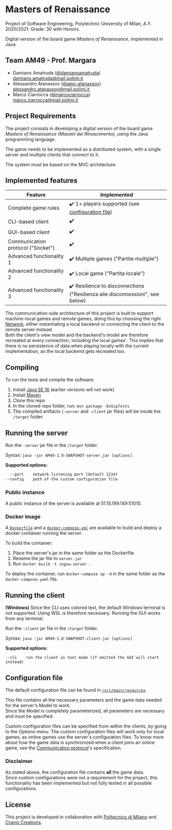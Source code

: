 # Masters of Renaissance

Project of Software Engineering, Polytechnic University of Milan, A.Y. 2020/2021. Grade: 30 with Honors.

Digital version of the board game *Masters of Renaissance*, implemented in Java.

## Team AM49 - Prof. Margara

- Damiano Amatruda ([@damianoamatruda](https://github.com/damianoamatruda)) <br> damiano.amatruda@mail.polimi.it
- Alessandro Atanassov ([@alex-atanassov](https://github.com/alex-atanassov)) <br> alessandro.atanassov@mail.polimi.it
- Marco Ciarrocca ([@marcociarrocca](https://github.com/marcociarrocca)) <br> marco.ciarrocca@mail.polimi.it

## Project Requirements

The project consists in developing a digital version of the board game *Masters of Renaissance (Maestri del
Rinascimento)*, using the Java programming language.

The game needs to be implemented as a distributed system, with a single server and multiple clients that connect to it.

The system must be based on the MVC architecture.

## Implemented features

| Feature | Implemented |
| ------- | ----------- |
| Complete game rules | :heavy_check_mark: 1+ players supported (see [configuration file](#configuration-file)) |
| CLI-based client | :heavy_check_mark: |
| GUI-based client | :heavy_check_mark: |
| Communication protocol ("Socket") | :heavy_check_mark: |
| Advanced functionality 1 | :heavy_check_mark: Multiple games ("Partite multiple") |
| Advanced functionality 2 | :heavy_check_mark: Local game ("Partita locale") |
| Advanced functionality 3 | :heavy_check_mark: Resilience to disconnections ("Resilienza alle disconnessioni", see below) |

The communication-side architecture of this project is built to support machine-local games and remote games, doing this
by choosing the right [Network](#src/main/java/it/polimi/ingsw/common/Network.java), either instantiating a local
backend or connecting the client to the remote server instead.  
Both the client's view model and the backend's model are therefore recreated at every connection, including the local
games'. This implies that there is no persistence of data when playing locally with the current implementation, as the
local backend gets recreated too.

## Compiling

To run the tests and compile the software:

1. Install [Java SE 16](https://docs.oracle.com/en/java/javase/16/) (earlier versions will not work)
2. Install [Maven](https://maven.apache.org/install.html)
3. Clone this repo
4. In the cloned repo folder, run: `mvn package -DskipTests`
5. The compiled artifacts (`-server` and `-client` jar files) will be inside the `/target` folder.

## Running the server

Run the `-server` jar file in the `/target` folder.

Syntax: `java -jar AM49-1.0-SNAPSHOT-server.jar [options]`

**Supported options:**

```bash
  --port    network listening port (default 1234)
--config    path of the custom configuration file
```

### Public instance

A public instance of the server is available at 51.15.199.149:51015.

### Docker image

A [`Dockerfile`](Dockerfile) and a [`docker-compose.yml`](docker-compose.yml) are available to build and deploy a
docker container running the server.

To build the container:

1. Place the server's jar in the same folder as the Dockerfile
2. Rename the jar file to `server.jar`
3. Run `docker build -t ingsw-server .`

To deploy the container, run `docker-compose up -d` in the same folder as the `docker-compose.yaml` file.

## Running the client

**(Windows)** Since the CLI uses colored text, the default Windows terminal is not supported. Using WSL is therefore
necessary. Running the GUI works from any terminal.

Run the `-client` jar file in the `/target` folder.

Syntax: `java -jar AM49-1.0-SNAPSHOT-client.jar [options]`

**Supported options:**

```
--cli    run the client in text mode (if omitted the GUI will start instead)
```

## Configuration file

The default configuration file can be found in [`/src/main/resources`](src/main/resources/config/config.json).

This file contains all the necessary parameters and the game data needed for the server's Model to work.  
Since the Model is completely parameterized, all parameters are necessary and must be specified.

Custom configuration files can be specified from within the clients, by going to the *Options* menu. The custom
configuration files will work only for local games, as online games use the server's configuration files. To know more
about how the game data is synchronized when a client joins an online game, see
the [Communication protocol](deliverables/communication-protocol.md)'s specification.

### Disclaimer

As stated above, the configuration file contains **all** the game data.  
Since custom configurations were not a requirement for the project, this functionality has been implemented but not
fully tested in all possible configurations.

## License

This project is developed in collaboration with [Politecnico di Milano](https://www.polimi.it) and
[Cranio Creations](https://www.craniocreations.it).
